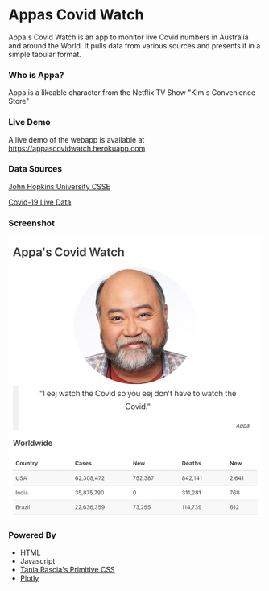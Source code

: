 # Appas Covid Watch
Appa's Covid Watch is an app to monitor live Covid numbers in Australia and around the World. It pulls data from various sources and presents it in a simple tabular format. 

### Who is Appa?
Appa is a likeable character from the Netflix TV Show "Kim's Convenience Store"

### Live Demo
A live demo of the webapp is available at https://appascovidwatch.herokuapp.com

### Data Sources
[John Hopkins University CSSE](https://github.com/CSSEGISandData/COVID-19)

[Covid-19 Live Data](https://covidlive.com.au/states-and-territories)

### Screenshot
![Screenshot](https://github.com/intothevoid/appascovidwatch/blob/main/static/sshot.jpeg "Appas Covid Watch")

### Powered By
- HTML
- Javascript
- [Tania Rascia's Primitive CSS](http://taniarascia.github.io/primitive/)
- [Plotly](https://plotly.com/)

